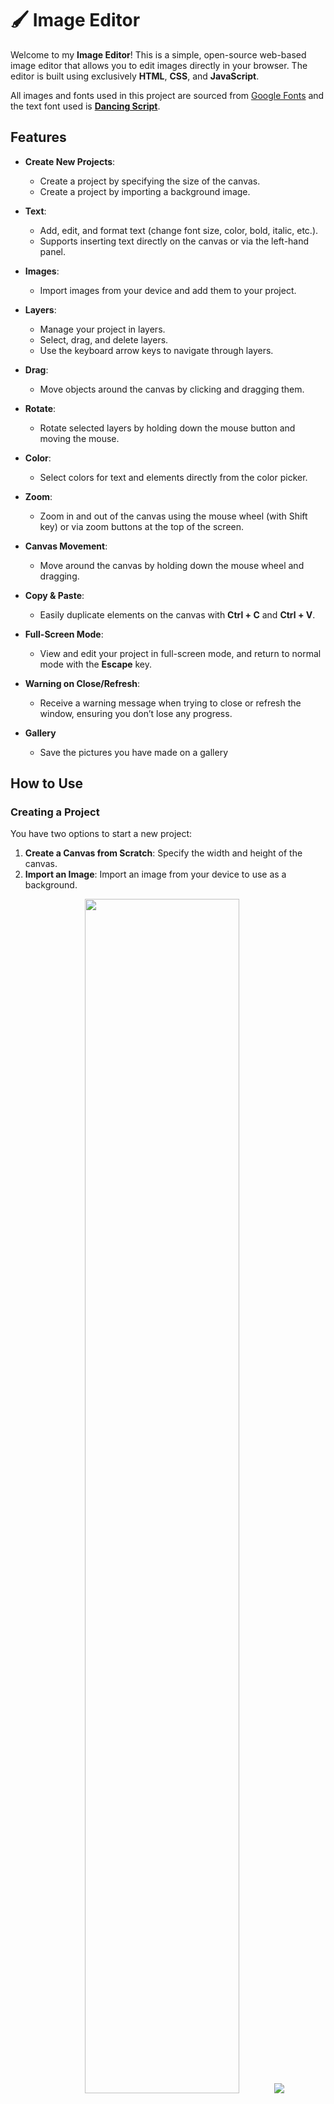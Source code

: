 # 🖌️ Image Editor

Welcome to my **Image Editor**! This is a simple, open-source web-based image editor that allows you to edit images directly in your browser. The editor is built using exclusively **HTML**, **CSS**, and **JavaScript**.

All images and fonts used in this project are sourced from [Google Fonts](https://fonts.google.com/icons) and the text font used is **[Dancing Script](https://fonts.google.com/specimen/Dancing+Script)**.

## Features

- **Create New Projects**:
  - Create a project by specifying the size of the canvas.
  - Create a project by importing a background image.

- **Text**:
  - Add, edit, and format text (change font size, color, bold, italic, etc.).
  - Supports inserting text directly on the canvas or via the left-hand panel.

- **Images**:
  - Import images from your device and add them to your project.

- **Layers**:
  - Manage your project in layers.
  - Select, drag, and delete layers.
  - Use the keyboard arrow keys to navigate through layers.

- **Drag**: 
  - Move objects around the canvas by clicking and dragging them.

- **Rotate**:
  - Rotate selected layers by holding down the mouse button and moving the mouse.
  
- **Color**:
  - Select colors for text and elements directly from the color picker.

- **Zoom**:
  - Zoom in and out of the canvas using the mouse wheel (with Shift key) or via zoom buttons at the top of the screen.

- **Canvas Movement**:
  - Move around the canvas by holding down the mouse wheel and dragging.

- **Copy & Paste**:
  - Easily duplicate elements on the canvas with **Ctrl + C** and **Ctrl + V**.

- **Full-Screen Mode**:
  - View and edit your project in full-screen mode, and return to normal mode with the **Escape** key.

- **Warning on Close/Refresh**:
  - Receive a warning message when trying to close or refresh the window, ensuring you don’t lose any progress.

- **Gallery**
  - Save the pictures you have made on a gallery

## How to Use

### Creating a Project

You have two options to start a new project:

1. **Create a Canvas from Scratch**: Specify the width and height of the canvas.
2. **Import an Image**: Import an image from your device to use as a background.

<div align="center">
  <img src="https://github.com/user-attachments/assets/4468edc0-4acf-40d9-bad6-5014bef40b04" width="70%" />
  <img src="https://github.com/user-attachments/assets/3582169d-cea3-406f-bb36-35afaefe36fb" />
</div>

### Adding Text

To add text, you can either:

- Press the **T** key, then click on the canvas to start typing.
- Alternatively, click on the **Text** button (the one with two "T"s) on the left panel and then click on the canvas to start typing.

Once you’ve added text, you can edit it by double-clicking on the text box. You can also change the text color, size, style (bold, italic, underline), etc.

<div align="center">
  <img src="https://github.com/user-attachments/assets/54677549-02d7-40e0-9945-a7037f61d260" width="70%" />
</div>

### Importing Images

To import an image:

1. Double-press the **I** key while holding the **Control** key, or
2. Click on the **Image** button in the left-hand panel, then select an image from your device.

### Working with Layers

On the left panel, you'll find the **Layers** section. Each object in the project has a corresponding layer. You can:

- Select a layer by clicking on it.
- Highlight layers by selecting the object in the canvas (both the layer and the object will be highlighted).
- Drag layers around by clicking and holding for a moment before moving the mouse.
- Delete layers by selecting them and pressing the **Delete** key.

Additionally, you can navigate between layers using the arrow keys on your keyboard.

<div align="center">
  <img src="https://github.com/user-attachments/assets/b35dce05-080e-41c1-8729-fc082d2fcf51" width="40%" />
</div>

### Dragging Objects

If you want to move an object, simply click and drag it across the canvas.

### Rotating Objects

To rotate a layer:

- Press the **R** key, or click on the **Rotate** button in the left panel.
- While holding down the mouse button, move the mouse to rotate the selected layer.

### Changing Color

You can change the color of your text and other elements by:

- Clicking the **Color** button in the left panel.
- Selecting a color from the color picker.
- If a layer with text is selected, the color of the text will change to the new color.

### Zoom In/Out

To zoom in or out of the canvas:

- Hold down the **Shift** key and use the mouse wheel to zoom.
- Alternatively, use the zoom in and zoom out buttons at the top of the screen.

You can also see the zoom level displayed between the zoom buttons.

### Moving the Canvas

To move around the canvas:

- Hold down the **middle mouse button** (mouse wheel) and drag the canvas to move it.

### Copy & Paste

To duplicate an element:

- Select the element and press **Ctrl + C** to copy it.
- Press **Ctrl + V** to paste it.

### Full-Screen Mode

You can view your project in full-screen mode by clicking the **Full-Screen** button at the top right of the screen. To exit full-screen mode, press the **Escape** key.

Note: The **Full-Screen** button will only be visible if you’ve already created a project.

### Warning on Closing or Refreshing

To prevent you from accidentally losing your work, you will receive a warning if you try to close or refresh the window while editing an image.

### Gallery

The progress you have made on a image can be saved by naming the project in a unique way and either clicking on the cloud button on the left-hand side of the screen or pressing **Ctrl + G**. Once you saved your project, it can be seen on the gallery site, where you can access by clicking on the backpack button on top of the screen.

---

Happy editing!